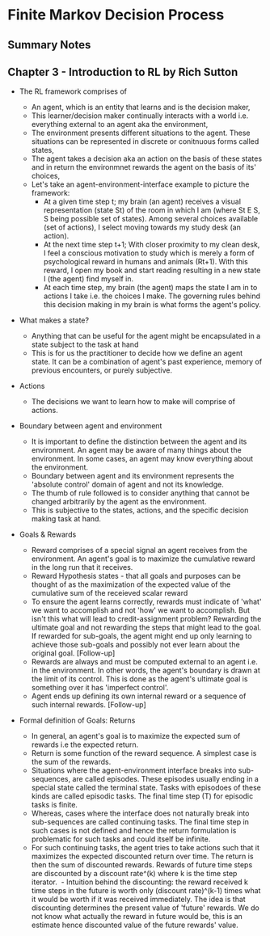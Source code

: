 # Finite Markov Decision Process
## Summary Notes


## Chapter 3 - Introduction to RL by Rich Sutton

- The RL framework comprises of
  - An agent, which is an entity that learns and is the decision maker,
  - This learner/decision maker continually interacts with a world i.e. everything external to an agent aka the environment,
  - The environment presents different situations to the agent. These situations can be represented in discrete or conitnuous forms called states,
  - The agent takes a decision aka an action on the basis of these states and in return the environmnet rewards the agent on the basis of its' choices,
  - Let's take an agent-environment-interface example to picture the framework: 
    * At a given time step t; my brain (an agent) receives a visual representation (state St) of the room in which I am (where St E S, S being possible set of states). Among several choices available (set of actions), I select moving towards my study desk (an action). 
    * At the next time step t+1; With closer proximity to my clean desk, I feel a conscious motivation to study which is merely a form of psychological reward in humans and animals (Rt+1). With this reward, I open my book and start reading resulting in a new state I (the agent) find myself in.
    * At each time step, my brain (the agent) maps the state I am in to actions I take i.e. the choices I make. The governing rules behind this decision making in my brain is what forms the agent's policy.
    
- What makes a state?
  - Anything that can be useful for the agent might be encapsulated in a state subject to the task at hand
  - This is for us the practitioner to decide how we define an agent state. It can be a combination of agent's past experience, memory of previous encounters, or purely subjective.

    
- Actions
  - The decisions we want to learn how to make will comprise of actions.
  
- Boundary between agent and environment
  - It is important to define the distinction between the agent and its environment. An agent may be aware of many things about the environment. In some cases, an agent may know everything about the environment. 
  - Boundary between agent and its environment represents the 'absolute control' domain of agent and not its knowledge.
  - The thumb of rule followed is to consider anything that cannot be changed arbitrarily by the agent as the environment.
  - This is subjective to the states, actions, and the specific decision making task at hand.

- Goals & Rewards 
  - Reward comprises of a special signal an agent receives from the environment. An agent's goal is to maximize the cumulative reward in the long run that it receives.
  - Reward Hypothesis states - that all goals and purposes can be thought of as the maximization of the expected value of the cumulative sum of the receieved scalar reward
  - To ensure the agent learns correctly, rewards must indicate of 'what' we want to accomplish and not 'how' we want to accomplish. But isn't this what will lead to credit-assignment problem? Rewarding the ultimate goal and not rewarding the steps that might lead to the goal. If rewarded for sub-goals, the agent might end up only learning to achieve those sub-goals and possibly not ever learn about the original goal. [Follow-up]
  - Rewards are always and must be computed external to an agent i.e. in the environment. In other words, the agent's boundary is drawn at the limit of its control. This is done as the agent's ultimate goal is something over it has 'imperfect control'.
  - Agent ends up defining its own internal reward or a sequence of such internal rewards. [Follow-up]
  
  
- Formal definition of Goals: Returns
  - In general, an agent's goal is to maximize the expected sum of rewards i.e the expected return. 
  - Return is some function of the reward sequence. A simplest case is the sum of the rewards.
  - Situations where the agent-environment interface breaks into sub-sequences, are called episodes. These episodes usually ending in a special state called the terminal state. Tasks with episodoes of these kinds are called episodic tasks. The final time step (T) for episodic tasks is finite. 
  - Whereas, cases where the interface does not naturally break into sub-sequences are called continuing tasks. The final time step in such cases is not defined and hence the return formulation is problematic for such tasks and could itself be infinite.
  - For such continuing tasks, the agent tries to take actions such that it maximizes the expected discounted return over time. The return is then the sum of discounted rewards. Rewards of future time steps are discounted by a discount rate^(k) where k is the time step iterator.
  - Intuition behind the discounting: the reward received k time steps in the future is worth only (discount rate)^(k-1) times what it would be worth if it was received immediately. The idea is that discounting determines the present value of 'future' rewards. We do not know what actually the reward in future would be, this is an estimate hence discounted value of the future rewards' value.
